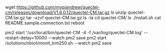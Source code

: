 
wget https://github.com/mypiandrew/quectel-cm/releases/download/V1.6.0.12/quectel-CM.tar.gz
ls
unzip quectel-CM.tar.gz
tar -xzvf quectel-CM.tar.gz
ls -la
cd quectel-CM/
ls
./install.sh
cat README.sample.connection.txt
reboot


pm2 start '/usr/local/bin/quectel-CM -4 -f /var/log/quectel-CM.log' --restart-delay=10000 --watch
pm2 save
pm2 start /solutions/nbiot/monit_trm250.sh --watch
pm2 save

